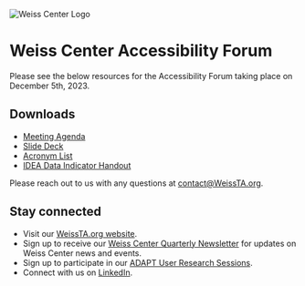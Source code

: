 ![Weiss Center Logo](https://github.com/WeissCenter/os3-resources/assets/138719250/63dbdc58-aff9-429a-864b-2e2c3b42fbfb)
# Weiss Center Accessibility Forum
Please see the below resources for the Accessibility Forum taking place on December 5th, 2023.

## Downloads
- [Meeting Agenda](https://github.com/WeissCenter/Accessibility-Forum/raw/main/Agenda%20-120523%20WC%20Accessibility%20Forum.docx)
- [Slide Deck](https://github.com/WeissCenter/Accessibility-Forum/raw/main/120523%20WC%20Accessibility%20Forum.pdf)
- [Acronym List](https://github.com/WeissCenter/Accessibility-Forum/raw/main/Acronym%20List.docx)
- [IDEA Data Indicator Handout](https://github.com/WeissCenter/Accessibility-Forum/raw/main/IDEA%20Indicator%20Overview.docx)


Please reach out to us with any questions at contact@WeissTA.org.

## Stay connected

- Visit our [WeissTA.org website](https://www.weissta.org/).
- Sign up to receive our [Weiss Center Quarterly Newsletter](https://weissta.us21.list-manage.com/subscribe?u=0b94d35cfd81888df9e58f4e7&id=f4c57fe31e) for updates on Weiss Center news and events.
- Sign up to participate in our [ADAPT User Research Sessions](https://forms.office.com/r/0qubViMB0Z).
- Connect with us on [LinkedIn](https://www.linkedin.com/company/rhonda-weiss-center/).
